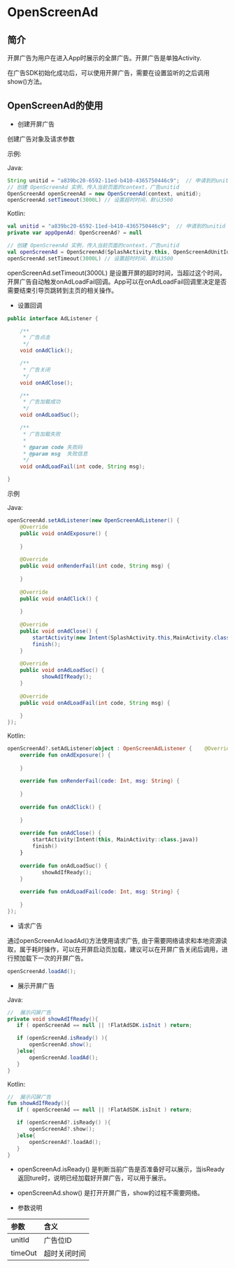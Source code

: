 # OpenScreenAd


## 简介

开屏广告为用户在进入App时展示的全屏广告。开屏广告是单独Activity.

在广告SDK初始化成功后，可以使用开屏广告，需要在设置监听的之后调用show()方法。

## OpenScreenAd的使用

*  创建开屏广告

创建广告对象及请求参数

示例:

Java:
```java
String unitid = "a839bc20-6592-11ed-b410-4365750446c9";  // 申请到的unitid
// 创建 OpenScreenAd 实例，传入当前页面的context，广告unitid
OpenScreenAd openScreenAd = new OpenScreenAd(context, unitid);
openScreenAd.setTimeout(3000L) // 设置超时时间，默认3500

```
Kotlin:
```kotlin
val unitid = "a839bc20-6592-11ed-b410-4365750446c9";  // 申请到的unitid
private var appOpenAd: OpenScreenAd? = null

// 创建 OpenScreenAd 实例，传入当前页面的context，广告unitid
val openScreenAd = OpenScreenAd(SplashActivity.this, OpenScreenAdUnitId)
openScreenAd.setTimeout(3000L) // 设置超时时间，默认3500
```

openScreenAd.setTimeout(3000L)  是设置开屏的超时时间，当超过这个时间，开屏广告自动触发onAdLoadFail回调。App可以在onAdLoadFail回调里决定是否需要结束引导页跳转到主页的相关操作。 

* 设置回调

```java
public interface AdListener {

    /**
     * 广告点击
     */
    void onAdClick();

    /**
     * 广告关闭
     */
    void onAdClose();

    /**
     * 广告加载成功
     */
    void onAdLoadSuc();

    /**
     * 广告加载失败
     *
     * @param code 失败码
     * @param msg  失败信息
     */
    void onAdLoadFail(int code, String msg);

}
```

示例

Java:
```java
openScreenAd.setAdListener(new OpenScreenAdListener() {
    @Override
    public void onAdExposure() {
    
    }
    
    @Override
    public void onRenderFail(int code, String msg) {
    
    }
    
    @Override
    public void onAdClick() {
    
    }
    
    @Override
    public void onAdClose() {
        startActivity(new Intent(SplashActivity.this,MainActivity.class));
        finish();
    }
    
    @Override
    public void onAdLoadSuc() {
           showAdIfReady();
    }
    
    @Override
    public void onAdLoadFail(int code, String msg) {
    
    }
});
```

Kotlin:
```kotlin
openScreenAd?.setAdListener(object : OpenScreenAdListener {    @Override
    override fun onAdExposure() {
    
    }
    
    override fun onRenderFail(code: Int, msg: String) {
    
    }
    
    override fun onAdClick() {
    
    }
    
    override fun onAdClose() {
        startActivity(Intent(this, MainActivity::class.java))
        finish()
    }
    
    override fun onAdLoadSuc() {
           showAdIfReady();
    }
    
    override fun onAdLoadFail(code: Int, msg: String) {
    
    }
});
```

* 请求广告

通过openScreenAd.loadAd()方法使用请求广告, 由于需要网络请求和本地资源读取，属于耗时操作，可以在开屏启动页加载，建议可以在开屏广告关闭后调用，进行预加载下一次的开屏广告。  


```java
openScreenAd.loadAd();

```

* 展示开屏广告

Java:
```java
//  展示闪屏广告
private void showAdIfReady(){
   if ( openScreenAd == null || !FlatAdSDK.isInit ) return;

   if (openScreenAd.isReady() ){
       openScreenAd.show();
   }else{
       openScreenAd.loadAd();
   }
}
```

Kotlin:
```kotlin
//  展示闪屏广告
fun showAdIfReady(){
   if ( openScreenAd == null || !FlatAdSDK.isInit ) return;

   if (openScreenAd?.isReady() ){
       openScreenAd?.show();
   }else{
       openScreenAd?.loadAd();
   }
}
```
* openScreenAd.isReady() 是判断当前广告是否准备好可以展示，当isReady返回ture时，说明已经加载好开屏广告，可以用于展示。  

* openScreenAd.show() 是打开开屏广告，show的过程不需要网络。  

 


* 参数说明

|参数|含义|
|:----|:----|
|unitId|广告位ID|
|timeOut|超时关闭时间|

